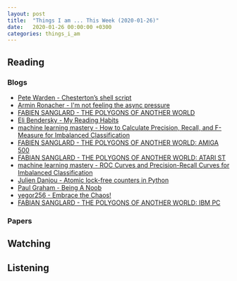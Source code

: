```yaml
---
layout: post
title:  "Things I am ... This Week (2020-01-26)"
date:   2020-01-26 00:00:00 +0300
categories: things_i_am
---
```


<!-- # Things I am ... This Week   -->

## Reading  

### Blogs

- [Pete Warden - Chesterton’s shell script][pt1]
- [Armin Ronacher - I'm not feeling the async pressure][ar1]
- [FABIEN SANGLARD - THE POLYGONS OF ANOTHER WORLD][fs1]
- [Eli Bendersky - My Reading Habits][eb1]
- [machine learning mastery - How to Calculate Precision, Recall, and F-Measure for Imbalanced Classification][mlm1]
- [FABIEN SANGLARD - THE POLYGONS OF ANOTHER WORLD: AMIGA 500][fb2]
- [FABIAN SANGLARD - THE POLYGONS OF ANOTHER WORLD: ATARI ST][fb3]
- [machine learning mastery - ROC Curves and Precision-Recall Curves for Imbalanced Classification][mlm2]
- [Julien Danjou - Atomic lock-free counters in Python][jd1]
- [Paul Graham - Being A Noob][pg1]
- [yegor256 - Embrace the Chaos!][yegor1]
- [FABIAN SANGLARD - THE POLYGONS OF ANOTHER WORLD: IBM PC][fs4]

### Papers

## Watching  

## Listening  

[pt1]:https://petewarden.com/2020/01/01/chestertons-shell-script/
[ar1]:https://lucumr.pocoo.org/2020/1/1/async-pressure/
[fs1]:Lhttp://fabiensanglard.net/another_world_polygons/index.html
[eb1]:https://eli.thegreenplace.net/2020/my-reading-habits/
[mlm1]:https://machinelearningmastery.com/precision-recall-and-f-measure-for-imbalanced-classification/
[fb2]:http://fabiensanglard.net/another_world_polygons_amiga500/index.html
[fb3]:http://fabiensanglard.net/another_world_polygons_atariST/index.html
[mlm2]:https://machinelearningmastery.com/roc-curves-and-precision-recall-curves-for-imbalanced-classification/
[jd1]:https://julien.danjou.info/atomic-lock-free-counters-in-python/
[pg1]:http://www.paulgraham.com/noob.html
[yegor1]:https://www.yegor256.com/2020/01/07/embrace-the-chaos.html
[fs4]:http://fabiensanglard.net/another_world_polygons_PC_DOS/index.html